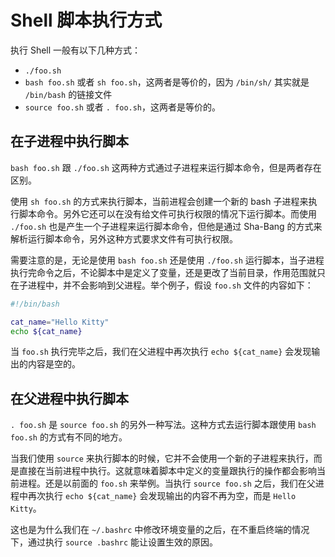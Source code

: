 # Shell 脚本执行方式

执行 Shell 一般有以下几种方式：

- `./foo.sh`
- `bash foo.sh` 或者 `sh foo.sh`，这两者是等价的，因为 `/bin/sh/` 其实就是 `/bin/bash` 的链接文件
- `source foo.sh` 或者 `. foo.sh`，这两者是等价的。

## 在子进程中执行脚本

`bash foo.sh` 跟 `./foo.sh` 这两种方式通过子进程来运行脚本命令，但是两者存在区别。

使用 `sh foo.sh` 的方式来执行脚本，当前进程会创建一个新的 bash 子进程来执行脚本命令。另外它还可以在没有给文件可执行权限的情况下运行脚本。而使用 `./foo.sh` 也是产生一个子进程来运行脚本命令，但他是通过 Sha-Bang 的方式来解析运行脚本命令，另外这种方式要求文件有可执行权限。

需要注意的是，无论是使用 `bash foo.sh` 还是使用 `./foo.sh` 运行脚本，当子进程执行完命令之后，不论脚本中是定义了变量，还是更改了当前目录，作用范围就只在子进程中，并不会影响到父进程。举个例子，假设 `foo.sh` 文件的内容如下：

```bash
#!/bin/bash

cat_name="Hello Kitty"
echo ${cat_name}
```

当 `foo.sh` 执行完毕之后，我们在父进程中再次执行 `echo ${cat_name}` 会发现输出的内容是空的。

## 在父进程中执行脚本

`. foo.sh` 是 `source foo.sh` 的另外一种写法。这种方式去运行脚本跟使用 `bash foo.sh` 的方式有不同的地方。

当我们使用 `source` 来执行脚本的时候，它并不会使用一个新的子进程来执行，而是直接在当前进程中执行。这就意味着脚本中定义的变量跟执行的操作都会影响当前进程。还是以前面的 `foo.sh` 来举例。当执行 `source foo.sh` 之后，我们在父进程中再次执行 `echo ${cat_name}` 会发现输出的内容不再为空，而是 `Hello Kitty`。

这也是为什么我们在 `~/.bashrc` 中修改环境变量的之后，在不重启终端的情况下，通过执行 `source .bashrc` 能让设置生效的原因。
